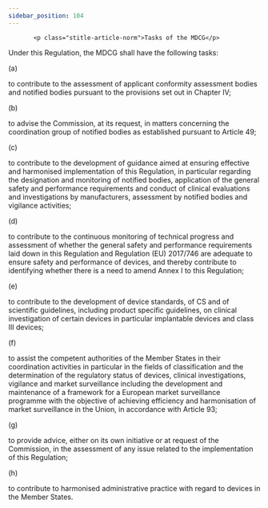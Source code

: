 ```yaml
---
sidebar_position: 104
---
```

           <p class="stitle-article-norm">Tasks of the MDCG</p>
   <p class="norm">Under this Regulation, the MDCG shall have the following tasks:</p>
   <div class="grid-container grid-list">
      <div class="list grid-list-column-1">
         <span>(a)&nbsp;</span>
      </div>
      <div class="grid-list-column-2">
         <p class="norm">to contribute to the assessment of applicant 
conformity assessment bodies and notified bodies pursuant to the 
provisions set out in Chapter IV;</p>
      </div>
   </div>
   <div class="grid-container grid-list">
      <div class="list grid-list-column-1">
         <span>(b)&nbsp;</span>
      </div>
      <div class="grid-list-column-2">
         <p class="norm">to advise the Commission, at its request, in 
matters concerning the coordination group of notified bodies as 
established pursuant to Article&nbsp;49;</p>
      </div>
   </div>
   <div class="grid-container grid-list">
      <div class="list grid-list-column-1">
         <span>(c)&nbsp;</span>
      </div>
      <div class="grid-list-column-2">
         <p class="norm">to contribute to the development of guidance 
aimed at ensuring effective and harmonised implementation of this 
Regulation, in particular regarding the designation and monitoring of 
notified bodies, application of the general safety and performance 
requirements and conduct of clinical evaluations and investigations by 
manufacturers, assessment by notified bodies and vigilance activities;</p>
      </div>
   </div>
   <div class="grid-container grid-list">
      <div class="list grid-list-column-1">
         <span>(d)&nbsp;</span>
      </div>
      <div class="grid-list-column-2">
         <p class="norm">to contribute to the continuous monitoring of 
technical progress and assessment of whether the general safety and 
performance requirements laid down in this Regulation and 
Regulation&nbsp;(EU)&nbsp;2017/746 are adequate to ensure safety and 
performance of devices, and thereby contribute to identifying whether 
there is a need to amend Annex&nbsp;I to this Regulation;</p>
      </div>
   </div>
   <div class="grid-container grid-list">
      <div class="list grid-list-column-1">
         <span>(e)&nbsp;</span>
      </div>
      <div class="grid-list-column-2">
         <p class="norm">to contribute to the development of device 
standards, of CS and of scientific guidelines, including product 
specific guidelines, on clinical investigation of certain devices in 
particular implantable devices and class III devices;</p>
      </div>
   </div>
   <div class="grid-container grid-list">
      <div class="list grid-list-column-1">
         <span>(f)&nbsp;</span>
      </div>
      <div class="grid-list-column-2">
         <p class="norm">to assist the competent authorities of the 
Member&nbsp;States in their coordination activities in particular in the
 fields of classification and the determination of the regulatory status
 of devices, clinical investigations, vigilance and market surveillance 
including the development and maintenance of a framework for a European 
market surveillance programme with the objective of achieving efficiency
 and harmonisation of market surveillance in the Union, in accordance 
with Article&nbsp;93;</p>
      </div>
   </div>
   <div class="grid-container grid-list">
      <div class="list grid-list-column-1">
         <span>(g)&nbsp;</span>
      </div>
      <div class="grid-list-column-2">
         <p class="norm">to provide advice, either on its own initiative
 or at request of the Commission, in the assessment of any issue related
 to the implementation of this Regulation;</p>
      </div>
   </div>
   <div class="grid-container grid-list">
      <div class="list grid-list-column-1">
         <span>(h)&nbsp;</span>
      </div>
      <div class="grid-list-column-2">
         <p class="norm">to contribute to harmonised administrative practice with regard to devices in the Member&nbsp;States.</p>
      </div>
   </div>